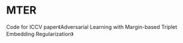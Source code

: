 # MTER
Code for ICCV paper《Adversarial Learning with Margin-based Triplet Embedding Regularization》
